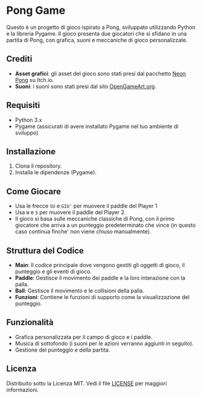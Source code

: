 # Pong Game

Questo è un progetto di gioco ispirato a Pong, sviluppato utilizzando Python e la libreria Pygame. Il gioco presenta due giocatori che si sfidano in una partita di Pong, con grafica, suoni e meccaniche di gioco personalizzate.

## Crediti

- **Asset grafici**: gli asset del gioco sono stati presi dal pacchetto [Neon Pong](https://hektorprofe.itch.io/neon-pong) su Itch.io.
- **Suoni**: i suoni sono stati presi dal sito [OpenGameArt.org](https://opengameart.org/content/pong-0).

## Requisiti

- Python 3.x
- Pygame (assicurati di avere installato Pygame nel tuo ambiente di sviluppo)

## Installazione

1. Clona il repository.
2. Installa le dipendenze (Pygame).

## Come Giocare

- Usa le frecce `SU` e `GIU'` per muovere il paddle del Player 1
- Usa `W` e `S` per muovere il paddle del Player 2.
- Il gioco si basa sulle meccaniche classiche di Pong, con il primo giocatore che arriva a un punteggio predeterminato che vince (in questo caso continua finche' non viene chiuso manualmente).

## Struttura del Codice

- **Main**: Il codice principale dove vengono gestiti gli oggetti di gioco, il punteggio e gli eventi di gioco.
- **Paddle**: Gestisce il movimento dei paddle e la loro interazione con la palla.
- **Ball**: Gestisce il movimento e le collisioni della palla.
- **Funzioni**: Contiene le funzioni di supporto come la visualizzazione del punteggio.

## Funzionalità

- Grafica personalizzata per il campo di gioco e i paddle.
- Musica di sottofondo  (i suoni per le azioni verranno aggiunti in seguito).
- Gestione del punteggio e della partita.


## Licenza

Distribuito sotto la Licenza MIT. Vedi il file [LICENSE](LICENSE) per maggiori informazioni.
